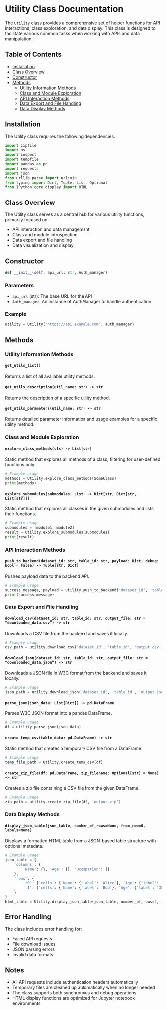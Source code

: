 # Utility Class Documentation

The `Utility` class provides a comprehensive set of helper functions for API interactions, class exploration, and data display. This class is designed to facilitate various common tasks when working with APIs and data manipulation.

## Table of Contents
- [Installation](#installation)
- [Class Overview](#class-overview)
- [Constructor](#constructor)
- [Methods](#methods)
  - [Utility Information Methods](#utility-information-methods)
  - [Class and Module Exploration](#class-and-module-exploration)
  - [API Interaction Methods](#api-interaction-methods)
  - [Data Export and File Handling](#data-export-and-file-handling)
  - [Data Display Methods](#data-display-methods)

## Installation

The Utility class requires the following dependencies:
```python
import zipfile
import os
import inspect
import tempfile
import pandas as pd
import requests
import json
from urllib.parse import urljoin
from typing import Dict, Tuple, List, Optional
from IPython.core.display import HTML
```

## Class Overview

The Utility class serves as a central hub for various utility functions, primarily focused on:
- API interaction and data management
- Class and module introspection
- Data export and file handling
- Data visualization and display

## Constructor

```python
def __init__(self, api_url: str, Auth_manager)
```

### Parameters
- `api_url` (str): The base URL for the API
- `Auth_manager`: An instance of AuthManager to handle authentication

### Example
```python
utility = Utility("https://api.example.com", auth_manager)
```

## Methods

### Utility Information Methods

#### `get_utils_list()`
Returns a list of all available utility methods.

#### `get_utils_description(util_name: str) -> str`
Returns the description of a specific utility method.

#### `get_utils_parameters(util_name: str) -> str`
Returns detailed parameter information and usage examples for a specific utility method.

### Class and Module Exploration

#### `explore_class_methods(cls) -> List[str]`
Static method that explores all methods of a class, filtering for user-defined functions only.

```python
# Example usage
methods = Utility.explore_class_methods(SomeClass)
print(methods)
```

#### `explore_submodules(submodules: List) -> Dict[str, Dict[str, List[str]]]`
Static method that explores all classes in the given submodules and lists their functions.

```python
# Example usage
submodules = [module1, module2]
result = Utility.explore_submodules(submodules)
print(result)
```

### API Interaction Methods

#### `push_to_backend(dataset_id: str, table_id: str, payload: Dict, debug: bool = False) -> Tuple[str, Dict]`
Pushes payload data to the backend API.

```python
# Example usage
success_message, payload = utility.push_to_backend('dataset_id', 'table_id', payload, debug=True)
print(success_message)
```

### Data Export and File Handling

#### `download_csv(dataset_id: str, table_id: str, output_file: str = "downloaded_data.csv") -> str`
Downloads a CSV file from the backend and saves it locally.

```python
# Example usage
csv_path = utility.download_csv('dataset_id', 'table_id', 'output.csv')
```

#### `download_json(dataset_id: str, table_id: str, output_file: str = "downloaded_data.json") -> str`
Downloads a JSON file in W3C format from the backend and saves it locally.

```python
# Example usage
json_path = utility.download_json('dataset_id', 'table_id', 'output.json')
```

#### `parse_json(json_data: List[Dict]) -> pd.DataFrame`
Parses W3C JSON format into a pandas DataFrame.

```python
# Example usage
df = utility.parse_json(json_data)
```

#### `create_temp_csv(table_data: pd.DataFrame) -> str`
Static method that creates a temporary CSV file from a DataFrame.

```python
# Example usage
temp_file_path = Utility.create_temp_csv(df)
```

#### `create_zip_file(df: pd.DataFrame, zip_filename: Optional[str] = None) -> str`
Creates a zip file containing a CSV file from the given DataFrame.

```python
# Example usage
zip_path = utility.create_zip_file(df, 'output.zip')
```

### Data Display Methods

#### `display_json_table(json_table, number_of_rows=None, from_row=0, labels=None)`
Displays a formatted HTML table from a JSON-based table structure with optional metadata.

```python
# Example usage
json_table = {
    'columns': {
        'Name': {}, 'Age': {}, 'Occupation': {}
    },
    'rows': {
        'r0': {'cells': {'Name': {'label': 'Alice'}, 'Age': {'label': '29'}, 'Occupation': {'label': 'Engineer'}}},
        'r1': {'cells': {'Name': {'label': 'Bob'}, 'Age': {'label': '35'}, 'Occupation': {'label': 'Doctor'}}}
    }
}
html_table = Utility.display_json_table(json_table, number_of_rows=2, labels=['Name', 'Occupation'])
```

## Error Handling

The class includes error handling for:
- Failed API requests
- File download issues
- JSON parsing errors
- Invalid data formats

## Notes

- All API requests include authentication headers automatically
- Temporary files are cleaned up automatically when no longer needed
- The class supports both synchronous and debug operations
- HTML display functions are optimized for Jupyter notebook environments